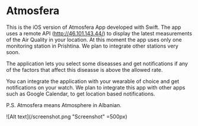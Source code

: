 # Atmosfera

This is the iOS version of Atmosfera App developed with Swift. The app uses a remote API (http://46.101.143.44/) to display the latest measurements of the Air Quality in your location. At this moment the app uses only one monitoring station in Prishtina. We plan to integrate other stations very soon. 

The application lets you select some diseasses and get notifications if any of the factors that affect this diseasse is above the allowed rate. 

You can integrate the application with your wearable of choice and get notifications on your watch. We plan to integrate this app with other apps such as Google Calendar, to get location based notifications. 

P.S. Atmosfera means Atmosphere in Albanian.

![Alt text](/screenshot.png "Screenshot" =500px)
